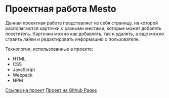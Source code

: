 # Проектная работа Mesto

Данная проектная работа представляет из себя страницу, на которой располагаются карточки с разными местами, которые может добалять посетитель. Карточки можно как добавлять, так и удалять, а еще можно ставить лайки и редактировать информацию о пользователе.

Технологии, использованные в проекте:

- HTML
- CSS
- JavaScript
- Webpack
- NPM

[Cсылка на проект](https://github.com/neh0chy/mesto-project-ff)
[Проект на Github Pages](https://neh0chy.github.io/mesto-project-ff/)
